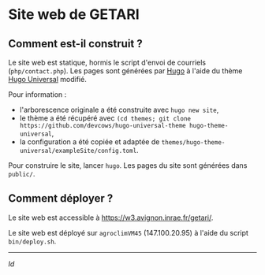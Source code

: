 Site web de GETARI
===============

## Comment est-il construit ?

Le site web est statique, hormis le script d'envoi de courriels (`php/contact.php`).
Les pages sont générées par [Hugo](https://gohugo.io/) à l'aide du thème [Hugo Universal](https://themes.gohugo.io/hugo-universal-theme/) modifié.

Pour information :

- l'arborescence originale a été construite avec `hugo new site`,
- le thème a été récupéré avec `(cd themes; git clone https://github.com/devcows/hugo-universal-theme hugo-theme-universal`,
- la configuration a été copiée et adaptée de `themes/hugo-theme-universal/exampleSite/config.toml`.

Pour construire le site, lancer `hugo`. Les pages du site sont générées dans `public/`.

## Comment déployer ?

Le site web est accessible à https://w3.avignon.inrae.fr/getari/.

Le site web est déployé sur `agroclimVM45` (147.100.20.95) à l'aide du script `bin/deploy.sh`.

----

$Id$
